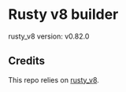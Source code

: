 # Rusty v8 builder

rusty_v8 version: v0.82.0

## Credits

This repo relies on [rusty_v8](https://github.com/denoland/rusty_v8).
